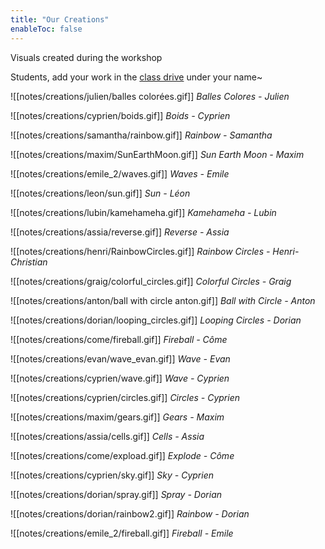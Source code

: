 ```yaml
---
title: "Our Creations"
enableToc: false
---
```


Visuals created during the workshop

Students, add your work in the [class drive](https://drive.google.com/drive/folders/1lZMSExjUpqmco1CJb0JOoFzhGJgZwcCYnJ5wSRWUHmN6FDYuxC5zqefmRokVLnYcrVsIZWPK?usp=sharing) under your name~

![[notes/creations/julien/balles colorées.gif]] 
*Balles Colores - Julien*

![[notes/creations/cyprien/boids.gif]]
*Boids - Cyprien* 

![[notes/creations/samantha/rainbow.gif]]
*Rainbow - Samantha*

![[notes/creations/maxim/SunEarthMoon.gif]]
*Sun Earth Moon - Maxim*

![[notes/creations/emile_2/waves.gif]]
*Waves - Emile*

![[notes/creations/leon/sun.gif]]
*Sun - Léon*

![[notes/creations/lubin/kamehameha.gif]]
*Kamehameha - Lubin*

![[notes/creations/assia/reverse.gif]]
*Reverse - Assia*

![[notes/creations/henri/RainbowCircles.gif]]
*Rainbow Circles - Henri-Christian*

![[notes/creations/graig/colorful_circles.gif]]
*Colorful Circles - Graig*

![[notes/creations/anton/ball with circle anton.gif]]
*Ball with Circle - Anton*

![[notes/creations/dorian/looping_circles.gif]]
*Looping Circles - Dorian*

![[notes/creations/come/fireball.gif]]
*Fireball - Côme*

![[notes/creations/evan/wave_evan.gif]]
*Wave - Evan*

![[notes/creations/cyprien/wave.gif]]
*Wave - Cyprien*

![[notes/creations/cyprien/circles.gif]]
*Circles - Cyprien*

![[notes/creations/maxim/gears.gif]]
*Gears - Maxim*

![[notes/creations/assia/cells.gif]]
*Cells - Assia*

![[notes/creations/come/expload.gif]]
*Explode - Côme*

![[notes/creations/cyprien/sky.gif]]
*Sky - Cyprien*

![[notes/creations/dorian/spray.gif]]
*Spray - Dorian*

![[notes/creations/dorian/rainbow2.gif]]
*Rainbow - Dorian*

![[notes/creations/emile_2/fireball.gif]]
*Fireball - Emile*

